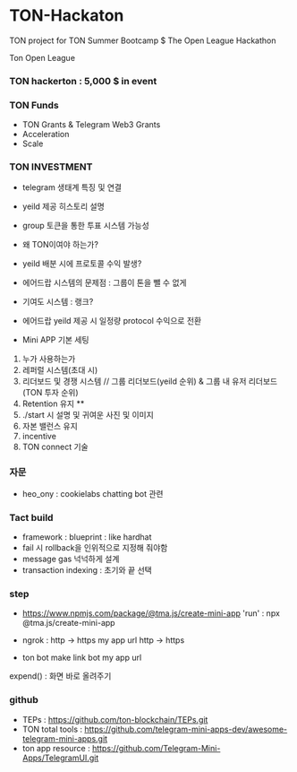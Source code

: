 # TON-Hackaton
TON project for TON Summer Bootcamp $ The Open League Hackathon

Ton Open League

### TON hackerton : 5,000 $ in event

### TON Funds 
- TON Grants & Telegram Web3 Grants
- Acceleration 
- Scale

### TON INVESTMENT
- telegram 생태계 특징 및 연결
- yeild 제공 히스토리 설명
- group 토큰을 통한 투표 시스템 가능성
- 왜 TON이여야 하는가?
- yeild 배분 시에 프로토콜 수익 발생?
- 에어드랍 시스템의 문제점 : 그룹이 톤을 뺄 수 없게
- 기여도 시스템 : 랭크?
- 에어드랍 yeild 제공 시 일정량 protocol 수익으로 전환

- Mini APP 기본 세팅
1. 누가 사용하는가
2. 레퍼럴 시스템(초대 시) 
3. 리더보드 및 경쟁 시스템
// 그룹 리더보드(yeild 순위) & 그룹 내 유저 리더보드(TON 투자 순위)
4. Retention 유지 **
5. ./start 시 설명 및 귀여운 사진 및 이미지
6. 자본 밸런스 유지
7. incentive
8. TON connect 기술

### 자문
- heo_ony : cookielabs chatting bot 관련

### Tact build
- framework : blueprint : like hardhat
- fail 시 rollback을 인위적으로 지정해 줘야함
- message gas 넉넉하게 설계
- transaction indexing : 초기와 끝 선택

### step
- https://www.npmjs.com/package/@tma.js/create-mini-app
'run' : npx @tma.js/create-mini-app

- ngrok : http -> https
my app url http -> https

- ton bot make
link bot my app url

expend() : 화면 바로 올려주기

### github
- TEPs : https://github.com/ton-blockchain/TEPs.git
- TON total tools : https://github.com/telegram-mini-apps-dev/awesome-telegram-mini-apps.git
- ton app resource : https://github.com/Telegram-Mini-Apps/TelegramUI.git